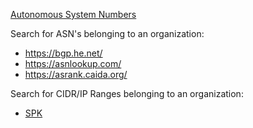 [Autonomous System Numbers](https://www.iana.org/assignments/as-numbers/as-numbers.xhtml)

Search for ASN's belonging to an organization:
- https://bgp.he.net/
- https://asnlookup.com/
- https://asrank.caida.org/

Search for CIDR/IP Ranges belonging to an organization:
- [SPK](https://github.com/dhn/spk)
